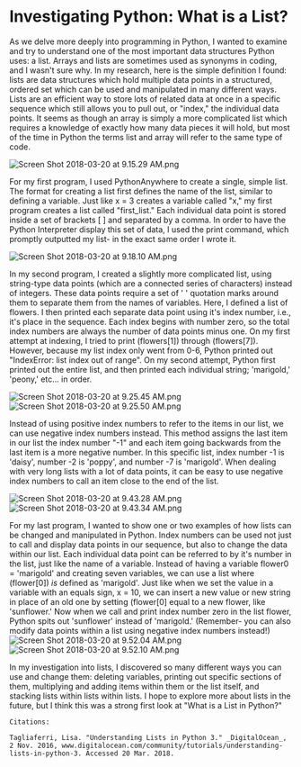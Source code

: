 
# Investigating Python: What is a List?

As we delve more deeply into programming in Python, I wanted to examine and try to understand one of the most important data structures Python uses: a list. Arrays and lists are sometimes used as synonyms in coding, and I wasn't sure why. In my research, here is the simple definition I found: lists are data structures which hold multiple data points in a structured, ordered set which can be used and manipulated in many different ways. Lists are an efficient way to store lots of related data at once in a specific sequence which still allows you to pull out, or "index," the individual data points. It seems as though an array is simply a more complicated list which requires a knowledge of exactly how many data pieces it will hold, but most of the time in Python the terms list and array will refer to the same type of code.

![Screen Shot 2018-03-20 at 9.15.29 AM.png](https://blogarteplitz.files.wordpress.com/2018/03/screen-shot-2018-03-20-at-9-15-29-am.png)

For my first program, I used PythonAnywhere to create a single, simple list. The format for creating a list first defines the name of the list, similar to defining a variable. Just like x = 3 creates a variable called "x," my first program creates a list called "first_list." Each individual data point is stored inside a set of brackets \[ \] and separated by a comma. In order to have the Python Interpreter display this set of data, I used the print command, which promptly outputted my list- in the exact same order I wrote it.

![Screen Shot 2018-03-20 at 9.18.10 AM.png](https://blogarteplitz.files.wordpress.com/2018/03/screen-shot-2018-03-20-at-9-18-10-am.png)

In my second program, I created a slightly more complicated list, using string-type data points (which are a connected series of characters) instead of integers. These data points require a set of ' ' quotation marks around them to separate them from the names of variables. Here, I defined a list of flowers. I then printed each separate data point using it's index number, i.e., it's place in the sequence. Each index begins with number zero, so the total index numbers are always the number of data points minus one. On my first attempt at indexing, I tried to print (flowers\[1\]) through (flowers\[7\]). However, because my list index only went from 0-6, Python printed out "IndexError: list index out of range". On my second attempt, Python first printed out the entire list, and then printed each individual string; 'marigold,' 'peony,' etc... in order.

![Screen Shot 2018-03-20 at 9.25.45 AM.png](https://blogarteplitz.files.wordpress.com/2018/03/screen-shot-2018-03-20-at-9-25-45-am.png)![Screen Shot 2018-03-20 at 9.25.50 AM.png](https://blogarteplitz.files.wordpress.com/2018/03/screen-shot-2018-03-20-at-9-25-50-am.png)

Instead of using positive index numbers to refer to the items in our list, we can use negative index numbers instead. This method assigns the last item in our list the index number "-1" and each item going backwards from the last item is a more negative number. In this specific list, index number -1 is 'daisy', number -2 is 'poppy', and number -7 is 'marigold'. When dealing with very long lists with a lot of data points, it can be easy to use negative index numbers to call an item close to the end of the list.

![Screen Shot 2018-03-20 at 9.43.28 AM.png](https://blogarteplitz.files.wordpress.com/2018/03/screen-shot-2018-03-20-at-9-43-28-am1.png)![Screen Shot 2018-03-20 at 9.43.34 AM.png](https://blogarteplitz.files.wordpress.com/2018/03/screen-shot-2018-03-20-at-9-43-34-am1.png)

For my last program, I wanted to show one or two examples of how lists can be changed and manipulated in Python. Index numbers can be used not just to call and display data points in our sequence, but also to change the data within our list. Each individual data point can be referred to by it's number in the list, just like the name of a variable. Instead of having a variable flower0 = 'marigold' and creating seven variables, we can use a list where (flower\[0\]) _is_ defined as 'marigold'. Just like when we set the value in a variable with an equals sign, x = 10, we can insert a new value or new string in place of an old one by setting (flower\[0\] equal to a new flower, like 'sunflower.' Now when we call and print index number zero in the list flower, Python spits out 'sunflower' instead of 'marigold.' (Remember- you can also modify data points within a list using negative index numbers instead!)![Screen Shot 2018-03-20 at 9.52.04 AM.png](https://blogarteplitz.files.wordpress.com/2018/03/screen-shot-2018-03-20-at-9-52-04-am.png)![Screen Shot 2018-03-20 at 9.52.10 AM.png](https://blogarteplitz.files.wordpress.com/2018/03/screen-shot-2018-03-20-at-9-52-10-am.png)

In my investigation into lists, I discovered so many different ways you can use and change them: deleting variables, printing out specific sections of them, multiplying and adding items within them or the list itself, and stacking lists within lists within lists. I hope to explore more about lists in the future, but I think this was a strong first look at "What is a List in Python?"

    Citations:
    
    Tagliaferri, Lisa. "Understanding Lists in Python 3." _DigitalOcean_, 2 Nov. 2016, www.digitalocean.com/community/tutorials/understanding-lists-in-python-3. Accessed 20 Mar. 2018.
